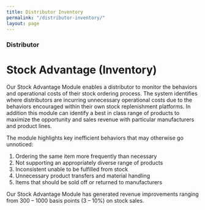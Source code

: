 ```yaml
---
title: Distributor Inventory
permalink: "/distributor-inventory/"
layout: page
---
```


### Distributor  
# Stock Advantage (Inventory)

Our Stock Advantage Module enables a distributor to monitor the behaviors and operational costs of their stock ordering process. The system identifies where distributors are incurring unnecessary operational costs due to the behaviors encouraged within their own stock replenishment platforms.  In addition this module can identify a best in class range of products to maximize the opportunity and sales revenue with particular manufacturers and product lines.

The module highlights key inefficient behaviors that may otherwise go unnoticed:

1.  Ordering the same item more frequently than necessary
2.  Not supporting an appropriately diverse range of products
3.  Inconsistent unable to be fulfilled from stock
4.  Unnecessary product transfers and material handling
5.  Items that should be sold off or returned to manufacturers

Our Stock Advantage Module has generated revenue improvements ranging from 300 – 1000 basis points (3 – 10%) on stock sales.
